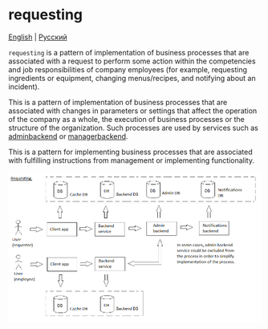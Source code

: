 # requesting

[English](requesting.md) | [Русский](requesting.ru.md)

`requesting` is a pattern of implementation of business processes that are associated with a request to perform some action within the competencies and job responsibilities of company employees (for example, requesting ingredients or equipment, changing menus/recipes, and notifying about an incident).

This is a pattern of implementation of business processes that are associated with changes in parameters or settings that affect the operation of the company as a whole, the execution of business processes or the structure of the organization.
Such processes are used by services such as [adminbackend](../backend/adminbackend.ru.md) or [managerbackend](../backend/managerbackend.ru.md).

This is a pattern for implementing business processes that are associated with fulfilling instructions from management or implementing functionality.

![requesting_overall](../img/processpatterns/requesting_overall.png)
